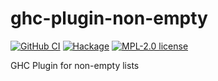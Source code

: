 # ghc-plugin-non-empty

[![GitHub CI](https://github.com/chshersh/ghc-plugin-non-empty/workflows/CI/badge.svg)](https://github.com/chshersh/ghc-plugin-non-empty/actions)
[![Hackage](https://img.shields.io/hackage/v/ghc-plugin-non-empty.svg?logo=haskell)](https://hackage.haskell.org/package/ghc-plugin-non-empty)
[![MPL-2.0 license](https://img.shields.io/badge/license-MPL--2.0-blue.svg)](LICENSE)

GHC Plugin for non-empty lists
